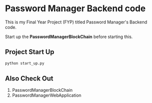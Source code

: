 # Password Manager Backend code

This is my Final Year Project (FYP) titled Password Manager's Backend code.

Start up the **PasswordManagerBlockChain** before starting this.

## Project Start Up
```sh
python start_up.py
```

## Also Check Out
1. PasswordManagerBlockChain
2. PasswordManagerWebApplication